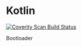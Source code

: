 # Kotlin

<a href="https://scan.coverity.com/projects/embbit-kotlin">
  <img alt="Coverity Scan Build Status"
       src="https://scan.coverity.com/projects/14348/badge.svg"/>
</a>

Bootloader
